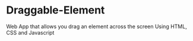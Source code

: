 # Draggable-Element
Web App that allows you drag an element across the screen
Using HTML, CSS and Javascript
